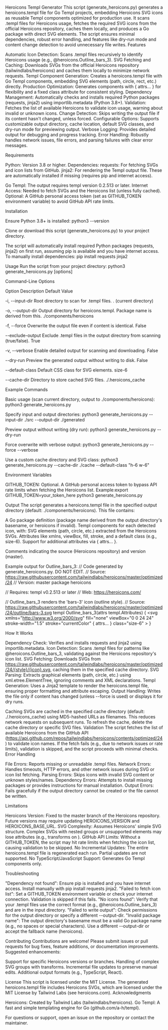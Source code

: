 Heroicons Templ Generator
This script (generate_heroicons.py) generates a heroicons.templ file for Go Templ projects, embedding Heroicons SVG icons as reusable Templ components optimized for production use. It scans .templ files for Heroicons usage, fetches the required SVG icons from the official Heroicons repository, caches them locally, and produces a Go package with direct SVG elements. The script ensures minimal dependencies, robust error handling, and features like dry-run mode and content change detection to avoid unnecessary file writes.
Features

Automatic Icon Detection: Scans .templ files recursively to identify Heroicons usage (e.g., @heroicons.Outline_bars_3).
SVG Fetching and Caching: Downloads SVGs from the official Heroicons repository (tailwindlabs/heroicons) and caches them locally to minimize network requests.
Templ Component Generation: Creates a heroicons.templ file with Go Templ components, embedding SVG elements (path, circle, rect, etc.) directly.
Production Optimization: Generates components with { attrs... } for flexibility and a fixed class attribute for consistent styling.
Dependency Management: Automatically checks and installs required Python packages (requests, jinja2) using importlib.metadata (Python 3.8+).
Validation: Fetches the list of available Heroicons to validate icon usage, warning about invalid or unknown icons.
Change Detection: Skips writing the output file if its content hasn't changed, unless forced.
Configurable Options: Supports customizable output directory, cache location, default SVG classes, and dry-run mode for previewing output.
Verbose Logging: Provides detailed output for debugging and progress tracking.
Error Handling: Robustly handles network issues, file errors, and parsing failures with clear error messages.

Requirements

Python: Version 3.8 or higher.
Dependencies:
requests: For fetching SVGs and icon lists from GitHub.
jinja2: For rendering the Templ output file.
These are automatically installed if missing (requires pip and internet access).


Go Templ: The output requires templ version 0.2.513 or later.
Internet Access: Needed to fetch SVGs and the Heroicons list (unless fully cached).
Optional: A GitHub personal access token (set as GITHUB_TOKEN environment variable) to avoid GitHub API rate limits.

Installation

Ensure Python 3.8+ is installed:
python3 --version


Clone or download this script (generate_heroicons.py) to your project directory.

The script will automatically install required Python packages (requests, jinja2) on first run, assuming pip is available and you have internet access.
To manually install dependencies:
pip install requests jinja2



Usage
Run the script from your project directory:
python3 generate_heroicons.py [options]

Command-Line Options



Option
Description
Default Value



-i, --input-dir
Root directory to scan for .templ files.
. (current directory)


-o, --output-dir
Output directory for heroicons.templ. Package name is derived from this.
./components/heroicons


-f, --force
Overwrite the output file even if content is identical.
False


--exclude-output
Exclude .templ files in the output directory from scanning (true/false).
True


-v, --verbose
Enable detailed output for scanning and downloading.
False


--dry-run
Preview the generated output without writing to disk.
False


--default-class
Default CSS class for SVG elements.
size-6


--cache-dir
Directory to store cached SVG files.
./.heroicons_cache


Example Commands

Basic usage (scan current directory, output to ./components/heroicons):
python3 generate_heroicons.py


Specify input and output directories:
python3 generate_heroicons.py --input-dir ./src --output-dir ./generated


Preview output without writing (dry run):
python3 generate_heroicons.py --dry-run


Force overwrite with verbose output:
python3 generate_heroicons.py --force --verbose


Use a custom cache directory and SVG class:
python3 generate_heroicons.py --cache-dir ./cache --default-class "h-6 w-6"



Environment Variables

GITHUB_TOKEN: Optional. A GitHub personal access token to bypass API rate limits when fetching the Heroicons list. Example:export GITHUB_TOKEN=your_token_here
python3 generate_heroicons.py



Output
The script generates a heroicons.templ file in the specified output directory (default: ./components/heroicons). This file contains:

A Go package definition (package name derived from the output directory's basename, or heroicons if invalid).
Templ components for each detected icon, with:
SVG elements (path, circle, etc.) extracted from the Heroicons SVGs.
Attributes like xmlns, viewBox, fill, stroke, and a default class (e.g., size-6).
Support for additional attributes via { attrs... }.


Comments indicating the source (Heroicons repository) and version (master).

Example output for Outline_bars_3:
// Code generated by generate_heroicons.py. DO NOT EDIT.
// Source: https://raw.githubusercontent.com/tailwindlabs/heroicons/master/optimized/24
// Version: master
package heroicons

// Requires: templ v0.2.513 or later
// Web: https://heroicons.com/

// Outline_bars_3 renders the 'bars-3' icon (outline style).
// Source: https://raw.githubusercontent.com/tailwindlabs/heroicons/master/optimized/24/outline/bars-3.svg
templ Outline_bars_3(attrs templ.Attributes) {
	<svg
		xmlns="http://www.w3.org/2000/svg"
		fill="none"
		viewBox="0 0 24 24"
		stroke-width="1.5"
		stroke="currentColor"
    { attrs... }
		class="size-6"
	>
		<path
			stroke-linecap="round"
			stroke-linejoin="round"
			d="M3.75 6.75h16.5M3.75 12h16.5m-16.5 5.25h16.5"
		/>
	</svg>
}

How It Works

Dependency Check: Verifies and installs requests and jinja2 using importlib.metadata.
Icon Detection: Scans .templ files for patterns like @heroicons.Outline_bars_3, validating against the Heroicons repository's icon list.
SVG Fetching: Downloads SVGs from https://raw.githubusercontent.com/tailwindlabs/heroicons/master/optimized/24/{style}/{icon}.svg, caching them in the specified cache directory.
SVG Parsing: Extracts graphical elements (path, circle, etc.) using xml.etree.ElementTree, ignoring comments and XML declarations.
Templ Generation: Uses a Jinja2 template to render the heroicons.templ file, ensuring proper formatting and attribute escaping.
Output Handling: Writes the file only if content has changed (unless --force is used) or displays it for dry runs.

Caching
SVGs are cached in the specified cache directory (default: ./.heroicons_cache) using MD5-hashed URLs as filenames. This reduces network requests on subsequent runs. To refresh the cache, delete the cache directory or specific SVG files.
Validation
The script fetches the list of available Heroicons from the GitHub API (https://api.github.com/repos/tailwindlabs/heroicons/contents/optimized/24) to validate icon names. If the fetch fails (e.g., due to network issues or rate limits), validation is skipped, and the script proceeds with minimal checks.
Error Handling

File Errors: Reports missing or unreadable .templ files.
Network Errors: Handles timeouts, HTTP errors, and other network issues during SVG or icon list fetching.
Parsing Errors: Skips icons with invalid SVG content or unknown styles/names.
Dependency Errors: Attempts to install missing packages or provides instructions for manual installation.
Output Errors: Fails gracefully if the output directory cannot be created or the file cannot be written.

Limitations

Heroicons Version: Fixed to the master branch of the Heroicons repository. Future versions may require updating HEROICONS_VERSION and HEROICONS_BASE_URL.
SVG Complexity: Assumes Heroicons' simple SVG structure. Complex SVGs with nested groups or unsupported elements may lose attributes (e.g., transforms on <g>).
GitHub API Limits: Without a GITHUB_TOKEN, the script may hit rate limits when fetching the icon list, causing validation to be skipped.
No Incremental Updates: The entire heroicons.templ file is regenerated each run. Partial updates are not supported.
No TypeScript/JavaScript Support: Generates Go Templ components only.

Troubleshooting

"Dependency not found": Ensure pip is installed and you have internet access. Install manually with pip install requests jinja2.
"Failed to fetch icon list": Set a GITHUB_TOKEN environment variable or check your internet connection. Validation is skipped if this fails.
"No icons found": Verify that your .templ files use the correct format (e.g., @heroicons.Outline_bars_3) and are in the input directory.
"Failed to write output": Check permissions for the output directory or specify a different --output-dir.
"Invalid package name": The output directory's basename must be a valid Go package name (e.g., no spaces or special characters). Use a different --output-dir or accept the fallback name (heroicons).

Contributing
Contributions are welcome! Please submit issues or pull requests for bug fixes, feature additions, or documentation improvements. Suggested enhancements:

Support for specific Heroicons versions or branches.
Handling of complex SVG groups with transforms.
Incremental file updates to preserve manual edits.
Additional output formats (e.g., TypeScript, React).

License
This script is licensed under the MIT License. The generated heroicons.templ file includes Heroicons SVGs, which are licensed under the MIT License by Tailwind Labs (see heroicons.com).
Acknowledgments

Heroicons: Created by Tailwind Labs (tailwindlabs/heroicons).
Go Templ: A fast and simple templating engine for Go (github.com/a-h/templ).

For questions or support, open an issue on the repository or contact the maintainer.
